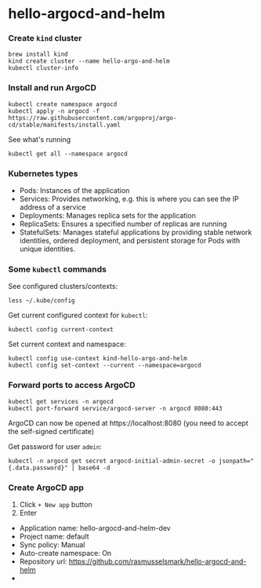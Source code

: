 # hello-argocd-and-helm

### Create `kind` cluster

```
brew install kind
kind create cluster --name hello-argo-and-helm
kubectl cluster-info
```

### Install and run ArgoCD

```
kubectl create namespace argocd
kubectl apply -n argocd -f https://raw.githubusercontent.com/argoproj/argo-cd/stable/manifests/install.yaml
```

See what's running
```
kubectl get all --namespace argocd
```

### Kubernetes types

* Pods: Instances of the application
* Services: Provides networking, e.g. this is where you can see the IP address of a service
* Deployments: Manages replica sets for the application
* ReplicaSets: Ensures a specified number of replicas are running
* StatefulSets: Manages stateful applications by providing stable network identities, ordered deployment, and persistent storage for Pods with unique identities.


### Some `kubectl` commands

See configured clusters/contexts:
```
less ~/.kube/config
```

Get current configured context for `kubectl`:
```
kubectl config current-context
```

Set current context and namespace:
```
kubectl config use-context kind-hello-argo-and-helm
kubectl config set-context --current --namespace=argocd
```


### Forward ports to access ArgoCD
```
kubectl get services -n argocd
kubectl port-forward service/argocd-server -n argocd 8080:443
```

ArgoCD can now be opened at https://localhost:8080 (you need to accept the self-signed certificate)

Get password for user `admin`:
```
kubectl -n argocd get secret argocd-initial-admin-secret -o jsonpath="{.data.password}" | base64 -d
```


### Create ArgoCD app

1. Click `+ New app` button
1. Enter
  - Application name: hello-argocd-and-helm-dev
  - Project name: default
  - Sync policy: Manual
  - Auto-create namespace: On
  - Repository url: https://github.com/rasmusselsmark/hello-argocd-and-helm
  - 
